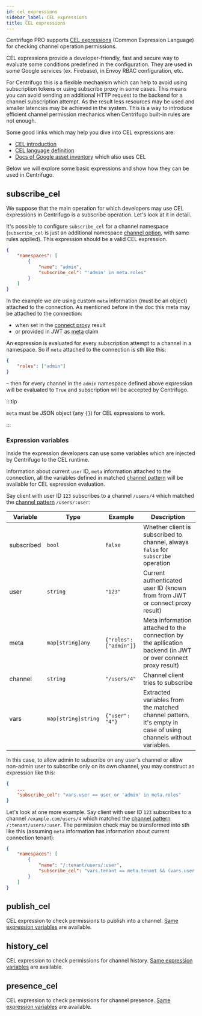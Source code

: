 ```yaml
---
id: cel_expressions
sidebar_label: CEL expressions
title: CEL expressions
---
```


Centrifugo PRO supports [CEL expressions](https://opensource.google/projects/cel) (Common Expression Language) for checking channel operation permissions.

CEL expressions provide a developer-friendly, fast and secure way to evaluate some conditions predefined in the configuration. They are used in some Google services (ex. Firebase), in Envoy RBAC configuration, etc.

For Centrifugo this is a flexible mechanism which can help to avoid using subscription tokens or using subscribe proxy in some cases. This means you can avoid sending an additional HTTP request to the backend for a channel subscription attempt. As the result less resources may be used and smaller latencies may be achieved in the system. This is a way to introduce efficient channel permission mechanics when Centrifugo built-in rules are not enough.

Some good links which may help you dive into CEL expressions are:

* [CEL introduction](https://github.com/google/cel-spec/blob/master/doc/intro.md)
* [CEL language definition](https://github.com/google/cel-spec/blob/master/doc/langdef.md)
* [Docs of Google asset inventory](https://cloud.google.com/asset-inventory/docs/monitoring-asset-changes-with-condition#using_cel) which also uses CEL

Below we will explore some basic expressions and show how they can be used in Centrifugo.

## subscribe_cel

We suppose that the main operation for which developers may use CEL expressions in Centrifugo is a subscribe operation. Let's look at it in detail.

It's possible to configure `subscribe_cel` for a channel namespace (`subscribe_cel` is just an additional namespace [channel option](../server/channels.md#channel-options), with same rules applied). This expression should be a valid CEL expression.

```json title="config.json"
{
    "namespaces": [
        {
            "name": "admin",
            "subscribe_cel": "'admin' in meta.roles"
        }
    ]
}
```

In the example we are using custom `meta` information (must be an object) attached to the connection. As mentioned before in the doc this meta may be attached to the connection:

* when set in the [connect proxy](../server/proxy.md#connect-proxy) result
* or provided in JWT as [meta](../server/authentication.md#meta) claim

An expression is evaluated for every subscription attempt to a channel in a namespace. So if `meta` attached to the connection is sth like this:

```json
{
    "roles": ["admin"]
}
```

– then for every channel in the `admin` namespace defined above expression will be evaluated to `True` and subscription will be accepted by Centrifugo.

:::tip

`meta` must be JSON object (any `{}`) for CEL expressions to work.

:::

### Expression variables

Inside the expression developers can use some variables which are injected by Centrifugo to the CEL runtime. 

Information about current `user` ID, `meta` information attached to the connection, all the variables defined in matched [channel pattern](./channel_patterns.md) will be available for CEL expression evaluation.

Say client with user ID `123` subscribes to a channel `/users/4` which matched the [channel pattern](./channel_patterns.md) `/users/:user`:

| Variable | Type | Example |  Description |
| ------------ | -------------- | ---- | ------------ |
| subscribed | `bool` | `false` |  Whether client is subscribed to channel, always `false` for `subscribe` operation |
| user       | `string`     | `"123"` |  Current authenticated user ID (known from from JWT or connect proxy result) |
| meta     | `map[string]any` | `{"roles": ["admin"]}` | Meta information attached to the connection by the apllication backend (in JWT or over connect proxy result) |
| channel    | `string`     | `"/users/4"` | Channel client tries to subscribe      |
| vars | `map[string]string` | `{"user": "4"}` |  Extracted variables from the matched channel pattern. It's empty in case of using channels without variables. |

In this case, to allow admin to subscribe on any user's channel or allow non-admin user to subscribe only on its own channel, you may construct an expression like this:

```json
{
    ...
    "subscribe_cel": "vars.user == user or 'admin' in meta.roles"
}
```

Let's look at one more example. Say client with user ID `123` subscribes to a channel `/example.com/users/4` which matched the [channel pattern](./channel_patterns.md) `/:tenant/users/:user`. The permission check may be transformed into sth like this (assuming `meta` information has information about current connection tenant):

```json
{
    "namespaces": [
        {
            "name": "/:tenant/users/:user",
            "subscribe_cel": "vars.tenant == meta.tenant && (vars.user == user or 'admin' in meta.roles)"
        }
    ]
}
```

## publish_cel

CEL expression to check permissions to publish into a channel. [Same expression variables](#expression-variables) are available.

## history_cel

CEL expression to check permissions for channel history. [Same expression variables](#expression-variables) are available.

## presence_cel

CEL expression to check permissions for channel presence. [Same expression variables](#expression-variables) are available.
